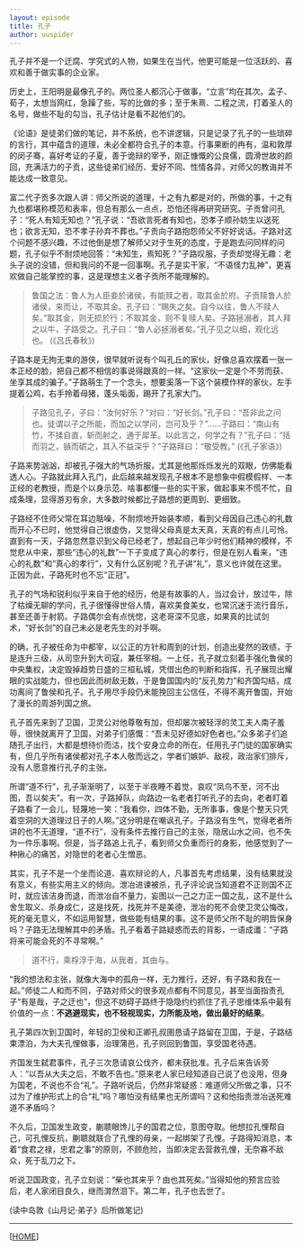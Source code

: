 ```yaml
---
layout: episode
title: 孔子
author: uuspider
---
```

孔子并不是一个迂腐、学究式的人物，如果生在当代，他更可能是一位活跃的、喜欢和善于做实事的企业家。

历史上，王阳明是最像孔子的。两位圣人都沉心于做事，“立言”均在其次。孟子、荀子，太想当网红，急躁了些，写的比做的多；至于朱熹、二程之流，打着圣人的名号，做些不耻的勾当，孔子估计是看不起他们的。

《论语》是徒弟们做的笔记，并不系统，也不讲逻辑，只是记录了孔子的一些琐碎的言行，其中蕴含的道理，未必全都符合孔子的本意。行事果断的冉有，温和敦厚的闵子骞，喜好考证的子夏，善于诡辩的宰予，刚正慷慨的公良儒，圆滑世故的颜回，充满活力的子贡，这些徒弟们经历、爱好不同、性情各异，对师父的教诲并不能达成一致意见。

富二代子贡多次跟人讲：师父所说的道理，十之有九都是对的，所做的事，十之有九也都堪称模范和表率，但总有那么一点点，恐怕还得再研究研究。子贡曾问孔子：“死人有知无知也？”孔子说：“吾欲言死者有知也，恐孝子顺孙妨生以送死也；欲言无知，恐不孝子孙弃不葬也。”子贡向子路抱怨师父不好好说话。子路对这个问题不感兴趣，不过他倒是想了解师父对于生死的态度，于是跑去问同样的问题，孔子似乎不耐烦地回答：“未知生，焉知死？”子路叹服，子贡却觉得无趣：老头子说的没错，但和我问的不是一回事啊。孔子是实干家，“不语怪力乱神”，更喜欢做自己能掌控的事，这是理想主义者子贡所不能理解的。

>鲁国之法：鲁人为人臣妾於诸侯，有能赎之者，取其金於府。子贡赎鲁人於诸侯，来而让，不取其金。孔子曰：“赐失之矣。自今以往，鲁人不赎人矣。”取其金，则无损於行；不取其金，则不复赎人矣。子路拯溺者，其人拜之以牛，子路受之。孔子曰：“鲁人必拯溺者矣。”孔子见之以细，观化远也。 (《吕氏春秋》)

子路本是无拘无束的游侠，很早就听说有个叫孔丘的家伙，好像总喜欢摆着一张一本正经的脸，把自己都不相信的事说得跟真的一样。“这家伙一定是个不劳而获、坐享其成的骗子。”子路萌生了一个念头，想要奚落一下这个装模作样的家伙，左手提着公鸡，右手拎着母猪，蓬头垢面，踢开了孔家大门。

>子路见孔子，子曰：“汝何好乐？”对曰：“好长剑。”孔子曰：“吾非此之问也。徒谓以子之所能，而加之以学问，岂可及乎？”……子路曰：“南山有竹，不揉自直，斩而射之，通于犀革。以此言之，何学之有？”孔子曰：“括而羽之，镞而砺之，其入不益深乎？”子路拜曰：“敬受教。” (《孔子家语》)

子路来势汹汹，却被孔子强大的气场折服，尤其是他那烁烁发光的双眼，仿佛能看透人心。子路就此拜入孔门，此后越来越发现孔子根本不是想象中假模假样、一本正经的老教授，而是个以身示范、啥事都懂一些的实干家，做起事来不慌不忙，自成条理，显得游刃有余，大多数时候都比子路想的更周到、更细致。

子路经不住师父常在耳边聒噪，不耐烦地开始装孝顺，看到父母因自己违心的礼数而开心不已时，他觉得自己很虚伪，又觉得父母真是太天真，天真的有点儿可怜。直到有一天，子路忽然意识到父母已经老了，想起自己年少时他们精神的模样，不觉悲从中来，那些“违心的礼数”一下子变成了真心的孝行，但是在别人看来，“违心的礼数”和“真心的孝行”，又有什么区别呢？孔子讲“礼”，意义也许就在这里。正因为此，子路死时也不忘“正冠”。

孔子的气场和锐利似乎来自于他的经历，他是有故事的人，当过会计，放过牛，除了枯燥无聊的学问，孔子很懂得世俗人情，喜欢美食美女，也常沉迷于流行音乐，甚至还善于射箭。子路偶尔会有点恍惚，这老哥深不见底，如果真的比试剑术，“好长剑”的自己未必是老先生的对手啊。

的确，孔子被任命为中都宰，以公正的方针和周到的计划，创造出斐然的政绩，于是连升三级，从司空升到大司寇，兼任宰相。一上任，孔子就立刻着手强化鲁侯的中央集权，决定毁掉趋势日盛的三桓私城，凭借出色的判断和指挥，孔子展现出耀眼的实战能力，但也因此而树敌无数，于是鲁国国内的“反孔势力”和齐国勾结，成功离间了鲁侯和孔子。孔子用尽手段仍未能挽回主公信任，不得不离开鲁国，开始了漫长的周游列国之旅。

孔子首先来到了卫国，卫灵公对他尊敬有加，但却屡次被轻浮的灵工夫人南子羞辱，很快就离开了卫国，对弟子们感慨：“吾未见好德如好色者也。”众多弟子们追随孔子出行，大都是想待价而沽，找个安身立命的所在。任用孔子门徒的国家确实有，但几乎所有诸侯都对孔子本人敬而远之，学者们嫉妒、敌视，政治家们排斥，没有人愿意推行孔子的主张。

所谓“道不行”，孔子渐渐明了，以至于半夜睡不着觉，哀叹“凤鸟不至，河不出图，吾以矣夫”。有一次，子路掉队，向路边一名老者打听孔子的去向，老者盯着子路看了一会儿，轻蔑地一笑：“我看你，四体不勤，无所事事，像是个整天只凭着空洞的大道理过日子的人啊。”这分明是在嘲讽孔子。子路没有生气，觉得老者所讲的也不无道理，“道不行”，没有条件去推行自己的主张，隐居山水之间，也不失为一件乐事啊。但是，当子路追上孔子，看到师父负重而行的身影，他感觉到了一种揪心的痛苦，对隐世的老者心生憎恶。

其实，孔子不是一个坐而论道、喜欢辩论的人，凡事首先考虑结果，没有结果就没有意义，有些实用主义的倾向。泄冶进谏被杀，孔子评论说当知道君不正则国不正时，就应该洁身而退，而泄冶自不量力，妄图以一己之力正一国之乱，这不是什么舍生取义、杀身成仁，这是找死，找死并不是美德，泄冶的死不会使卫灵公悔改，死的毫无意义，不如运用智慧，做些能有结果的事。这不是师父所不耻的明哲保身吗？子路无法理解其中的矛盾。孔子看着子路疑惑而去的背影，一语成谶：“子路将来可能会死的不寻常啊。”

>道不行，乘桴浮于海，从我者，其由与。

“我的想法和主张，就像大海中的孤舟一样，无力推行，还好，有子路和我在一起。”师徒二人和而不同，子路对师父的很多观点都有不同意见，甚至当面指责孔子“有是哉，子之迂也”，但这不妨碍子路终于隐隐约约抓住了孔子思维体系中最有价值的一点：**不逃避现实，也不轻视现实，力所能及地，做出最好的结果**。

孔子第四次到卫国时，年轻的卫侯和正卿孔叔圉恳请子路留在卫国，于是，子路结束漂泊，为大夫孔悝做事，治理蒲邑，孔子则回到鲁国，享受国老待遇。

齐国发生弑君事件，孔子三次恳请哀公伐齐，都未获批准。孔子后来告诉旁人：“以吾从大夫之后，不敢不告也。”原来老人家已经知道自己说了也没用，但身为国老，不说也不合“礼”。子路听说后，仍然非常疑惑：难道师父所做之事，只不过为了维护形式上的合“礼”吗？哪怕没有结果也无所谓吗？这和他指责泄冶送死难道不矛盾吗？

不久后，卫国发生政变，蒯聩眼馋儿子的国君之位，意图夺取。他想拉孔悝帮自己，可孔悝反抗，蒯聩就联合了孔悝的母亲，一起绑架了孔悝。子路得知消息，本着“食君之禄，忠君之事”的原则，不顾危险，当即决定去营救孔悝，无奈寡不敌众，死于乱刀之下。

听说卫国政变，孔子立刻说：“柴也其来乎？由也其死矣。”当得知他的预言应验后，老人家闭目良久，继而潸然泪下。第二年，孔子也去世了。

(读中岛敦《山月记·弟子》后所做笔记)

***

[[HOME][episode]]

[episode]:http://about.uuspider.com/2019/06/02/episodeindex.html
